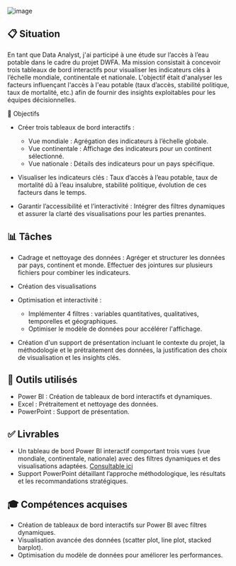 ![image](https://github.com/user-attachments/assets/3a074948-3654-419a-b21c-cfffd767322c)

## 📋 Situation
En tant que Data Analyst, j'ai participé à une étude sur l’accès à l’eau potable dans le cadre du projet DWFA. Ma mission consistait à concevoir trois tableaux de bord interactifs pour visualiser les indicateurs clés à l’échelle mondiale, continentale et nationale.
L'objectif était d'analyser les facteurs influençant l'accès à l'eau potable (taux d’accès, stabilité politique, taux de mortalité, etc.) afin de fournir des insights exploitables pour les équipes décisionnelles.

🎯 Objectifs
- Créer trois tableaux de bord interactifs :
  - Vue mondiale : Agrégation des indicateurs à l’échelle globale.
  - Vue continentale : Affichage des indicateurs pour un continent sélectionné.
  - Vue nationale : Détails des indicateurs pour un pays spécifique.

- Visualiser les indicateurs clés :
Taux d’accès à l’eau potable,
taux de mortalité dû à l’eau insalubre,
stabilité politique,
évolution de ces facteurs dans le temps.

- Garantir l’accessibilité et l’interactivité : Intégrer des filtres dynamiques et assurer la clarté des visualisations pour les parties prenantes.

## 📊 Tâches
- Cadrage et nettoyage des données : Agréger et structurer les données par pays, continent et monde. Effectuer des jointures sur plusieurs fichiers pour combiner les indicateurs.

- Création des visualisations
  
- Optimisation et interactivité :
  - Implémenter 4 filtres : variables quantitatives, qualitatives, temporelles et géographiques.
  - Optimiser le modèle de données pour accélérer l'affichage.
  
- Création d'un support de présentation incluant le contexte du projet, la méthodologie et le prétraitement des données, la justification des choix de visualisation et les insights clés.

## 🔧 Outils utilisés
- Power BI : Création de tableaux de bord interactifs et dynamiques.
- Excel : Prétraitement et nettoyage des données.
- PowerPoint : Support de présentation.

## ✅ Livrables
- Un tableau de bord Power BI interactif comportant trois vues (vue mondiale, continentale, nationale) avec des filtres dynamiques et des visualisations adaptées. [Consultable ici](https://app.powerbi.com/groups/me/reports/7cafa2c7-b5b5-4e01-bfcd-1c690df721e9/6ae1556183ceedc25521?experience=power-bi)
- Support PowerPoint détaillant l’approche méthodologique, les résultats et les recommandations stratégiques.

## 🎓 Compétences acquises
- Création de tableaux de bord interactifs sur Power BI avec filtres dynamiques.
- Visualisation avancée des données (scatter plot, line plot, stacked barplot).
- Optimisation du modèle de données pour améliorer les performances.
